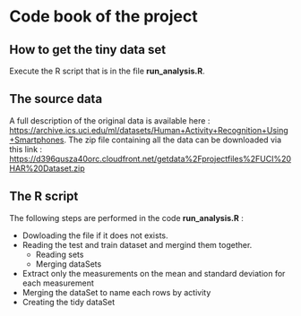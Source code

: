 # Code book of the project

## How to get the tiny data set

Execute the R script that is in the file **run_analysis.R**.

## The source data
A full description of the original data is available here : https://archive.ics.uci.edu/ml/datasets/Human+Activity+Recognition+Using+Smartphones.
The zip file containing all the data can be downloaded via this link : https://d396qusza40orc.cloudfront.net/getdata%2Fprojectfiles%2FUCI%20HAR%20Dataset.zip

## The R script
The following steps are performed in the code **run_analysis.R** :

-  Dowloading the file if it does not exists.
-  Reading the test and train dataset and mergind them together.
    - Reading sets
    - Merging dataSets
-  Extract only the measurements on the mean and standard deviation for each measurement
-  Merging the dataSet to name each rows by activity
-  Creating the tidy dataSet
